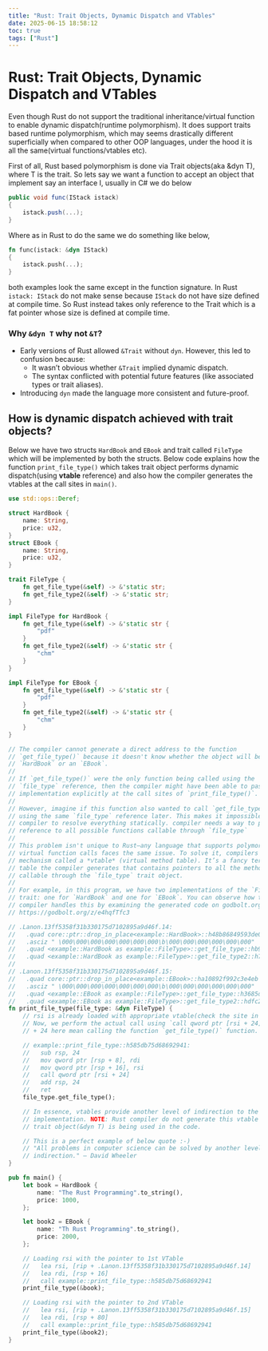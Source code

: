 ```yaml
---
title: "Rust: Trait Objects, Dynamic Dispatch and VTables"
date: 2025-06-15 18:58:12
toc: true
tags: ["Rust"]
---
```


# Rust: Trait Objects, Dynamic Dispatch and VTables

Even though Rust do not support the traditional inheritance/virtual function to
enable dynamic dispatch(runtime polymorphism). It does support traits based
runtime polymorphism, which may seems drastically different superficially when
compared to other OOP languages, under the hood it is all the same(virtual
functions/vtables etc).

First of all, Rust based polymorphism is done via Trait objects(aka &dyn T),
where T is the trait. So lets say we want a function to accept an object that
implement say an interface I, usually in C# we do below

```C#
public void func(IStack istack)
{
    istack.push(...);
}
```

Where as in Rust to do the same we do something like below,

```rust
fn func(istack: &dyn IStack)
{
    istack.push(...);
}
```

both examples look the same except in the function signature. In Rust `istack:
IStack` do not make sense because `IStack` do not have size defined at compile
time. So Rust instead takes only reference to the Trait which is a fat pointer
whose size is defined at compile time.

### Why `&dyn T` why not `&T`?

- Early versions of Rust allowed `&Trait` without `dyn`. However, this led to confusion because:
  - It wasn’t obvious whether `&Trait` implied dynamic dispatch.
  - The syntax conflicted with potential future features (like associated types or trait aliases).
- Introducing `dyn` made the language more consistent and future-proof.


## How is dynamic dispatch achieved with trait objects?

Below we have two structs `HardBook` and `EBook` and trait called `FileType`
which will be implemented by both the structs. Below code explains how the
function `print_file_type()` which takes trait object performs dynamic
dispatch(using **vtable** reference) and also how the compiler generates the
vtables at the call sites in `main()`.

```rust
use std::ops::Deref;

struct HardBook {
    name: String,
    price: u32,
}
struct EBook {
    name: String,
    price: u32,
}

trait FileType {
    fn get_file_type(&self) -> &'static str;
    fn get_file_type2(&self) -> &'static str;
}

impl FileType for HardBook {
    fn get_file_type(&self) -> &'static str {
        "pdf"
    }
    fn get_file_type2(&self) -> &'static str {
        "chm"
    }
}

impl FileType for EBook {
    fn get_file_type(&self) -> &'static str {
        "pdf"
    }
    fn get_file_type2(&self) -> &'static str {
        "chm"
    }
}

// The compiler cannot generate a direct address to the function
// `get_file_type()` because it doesn't know whether the object will be a
// `HardBook` or an `EBook`.
//
// If `get_file_type()` were the only function being called using the
// `file_type` reference, then the compiler might have been able to pass each
// implementation explicitly at the call sites of `print_file_type()`.
//
// However, imagine if this function also wanted to call `get_file_type2()`
// using the same `file_type` reference later. This makes it impossible for the
// compiler to resolve everything statically. compiler needs a way to pass a
// reference to all possible functions callable through `file_type`
//
// This problem isn't unique to Rust—any language that supports polymorphism or
// virtual function calls faces the same issue. To solve it, compilers use a
// mechanism called a *vtable* (virtual method table). It’s a fancy term for a
// table the compiler generates that contains pointers to all the methods
// callable through the `file_type` trait object.
//
// For example, in this program, we have two implementations of the `FileType`
// trait: one for `HardBook` and one for `EBook`. You can observe how the
// compiler handles this by examining the generated code on godbolt.org:
// https://godbolt.org/z/e4hqfTfc3

// .Lanon.13ff5358f31b330175d7102895a9d46f.14:
//   .quad core::ptr::drop_in_place<example::HardBook>::h48b86849593de02f
//   .asciz " \000\000\000\000\000\000\000\b\000\000\000\000\000\000"
//   .quad <example::HardBook as example::FileType>::get_file_type::hb9f455e889e90bd8
//   .quad <example::HardBook as example::FileType>::get_file_type2::h754d723fd56f0043
//
// .Lanon.13ff5358f31b330175d7102895a9d46f.15:
//   .quad core::ptr::drop_in_place<example::EBook>::ha10892f992c3e4eb
//   .asciz " \000\000\000\000\000\000\000\b\000\000\000\000\000\000"
//   .quad <example::EBook as example::FileType>::get_file_type::h3685dd1c77ba87cc
//   .quad <example::EBook as example::FileType>::get_file_type2::hdfc25991911e83b4
fn print_file_type(file_type: &dyn FileType) {
    // rsi is already loaded with appropriate vtable(check the site in main()).
    // Now, we perform the actual call using `call qword ptr [rsi + 24]` below.
    // + 24 here mean calling the function `get_file_type()` function.

    // example::print_file_type::h585db75d68692941:
    //   sub rsp, 24
    //   mov qword ptr [rsp + 8], rdi
    //   mov qword ptr [rsp + 16], rsi
    //   call qword ptr [rsi + 24]
    //   add rsp, 24
    //   ret
    file_type.get_file_type();

    // In essence, vtables provide another level of indirection to the final
    // implementation. NOTE: Rust compiler do not generate this vtable unless
    // trait object(&dyn T) is being used in the code.

    // This is a perfect example of below quote :-)
    // "All problems in computer science can be solved by another level of
    // indirection." — David Wheeler
}

pub fn main() {
    let book = HardBook {
        name: "The Rust Programming".to_string(),
        price: 1000,
    };

    let book2 = EBook {
        name: "Th Rust Programming".to_string(),
        price: 2000,
    };

    // Loading rsi with the pointer to 1st VTable
    //   lea rsi, [rip + .Lanon.13ff5358f31b330175d7102895a9d46f.14]
    //   lea rdi, [rsp + 16]
    //   call example::print_file_type::h585db75d68692941
    print_file_type(&book);

    // Loading rsi with the pointer to 2nd VTable
    //   lea rsi, [rip + .Lanon.13ff5358f31b330175d7102895a9d46f.15]
    //   lea rdi, [rsp + 80]
    //   call example::print_file_type::h585db75d68692941
    print_file_type(&book2);
}
```
